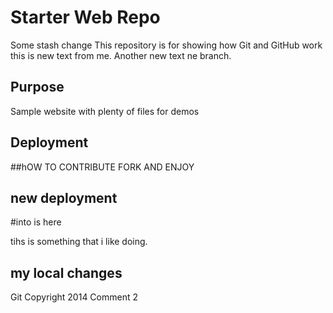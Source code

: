 # Starter Web Repo
Some stash change
This repository is for showing how Git and GitHub work
this is new text from me. Another new text ne branch.
## Purpose

Sample website with plenty of files for demos

## Deployment

##hOW TO CONTRIBUTE
FORK AND ENJOY

## new deployment
#into is here

tihs is something that i like doing.

## my local changes

Git Copyright 2014 Comment 2